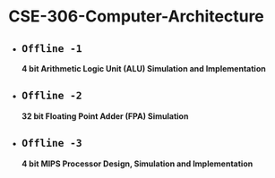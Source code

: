 # CSE-306-Computer-Architecture

- ## **`Offline -1`**
  **4 bit Arithmetic Logic Unit (ALU) Simulation and Implementation**
  
- ## **`Offline -2`**
  **32 bit Floating Point Adder (FPA) Simulation**
  
- ## **`Offline -3`**
  **4 bit MIPS Processor Design, Simulation and Implementation**
